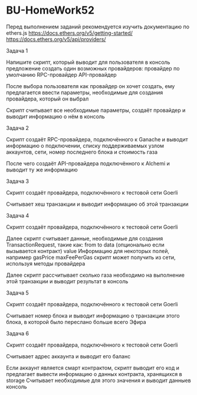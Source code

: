 # BU-HomeWork52

Перед выполнением заданий рекомендуется изучить документацию по ethers.js
https://docs.ethers.org/v5/getting-started/
https://docs.ethers.org/v5/api/providers/

Задача 1

Напишите скрипт, который выводит для пользователя в консоль предложение создать один возможных провайдеров:
провайдер по умолчанию
RPC-провайдер
API-провайдер

После выбора пользователя как провайдер он хочет создать, ему предлагается ввести параметры, необходимые для создания провайдера, который он выбрал

Скрипт считывает все необходимые параметры, создаёт провайдер и выводит информацию о нём в консоль

Задача 2

Скрипт создаёт RPC-провайдера, подключённого к Ganache и выводит информацию о подключении, списку поддерживаемых узлом аккаунтов, сети, номер последнего блока и стоимость газа 

После чего создаёт API-провайдера подключённого к Alchemi и выводит ту же информацию

Задача 3

Скрипт создаёт провайдера, подключённого к тестовой сети Goerli

Считывает хеш транзакции и выводит информацию об этой транзакции

Задача 4

Скрипт создаёт провайдера, подключённого к тестовой сети Goerli

Далее скрипт считывает данные, необходимые для создания TransactionRequest, такие как:
from
to
data (опционально если вызывается контракт)
value
Информацию для некоторых полей, например
gasPrice
maxFeePerGas
скрипт может получить из сети, используя методы провайдера

Далее скрипт рассчитывает сколько газа необходимо на выполнение этой транзакции и выводит результат в консоль

Задача 5

Скрипт создаёт провайдера, подключённого к тестовой сети Goerli

Считывает номер блока и выводит информацию о транзакции этого блока, в которой было переслано больше всего Эфира

Задача 6

Скрипт создаёт провайдера, подключённого к тестовой сети Goerli

Считывает адрес аккаунта и выводит его баланс

Если аккаунт является смарт контрактом, скрипт выводит его код и предлагает вывести информацию о данных контракта, хранящихся в storage
Считывает необходимые для этого значения и выводит данныев консоль